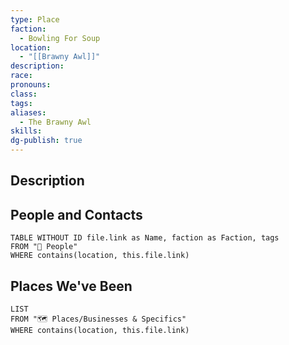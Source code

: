 ```yaml
---
type: Place
faction:
  - Bowling For Soup
location:
  - "[[Brawny Awl]]"
description: 
race: 
pronouns: 
class: 
tags: 
aliases:
  - The Brawny Awl
skills:
dg-publish: true
---
```

## Description

## People and Contacts
```dataview
TABLE WITHOUT ID file.link as Name, faction as Faction, tags
FROM "🙋 People"
WHERE contains(location, this.file.link)
```
## Places We've Been
```dataview
LIST
FROM "🗺️ Places/Businesses & Specifics"
WHERE contains(location, this.file.link)
```
